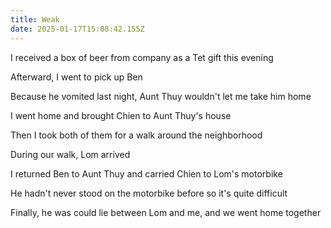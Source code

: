 ```yaml
---
title: Weak
date: 2025-01-17T15:08:42.155Z
---
```


I received a box of beer from company as a Tet gift this evening

Afterward, I went to pick up Ben

Because he vomited last night, Aunt Thuy wouldn't let me take him home

I went home and brought Chien to Aunt Thuy's house

Then I took both of them for a walk around the neighborhood

During our walk, Lom arrived

I returned Ben to Aunt Thuy and carried Chien to Lom's motorbike

He hadn't never stood on the motorbike before so it's quite difficult

Finally, he was could lie between Lom and me, and we went home together
